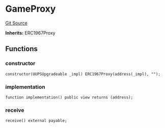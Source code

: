 # GameProxy
[Git Source](https://github.com/ooMia/Upside_Cookie_Land/blob/6b987a7026979291381fc0fd715dacee96957cea/src/GameProxy.sol)

**Inherits:**
ERC1967Proxy


## Functions
### constructor


```solidity
constructor(UUPSUpgradeable _impl) ERC1967Proxy(address(_impl), "");
```

### implementation


```solidity
function implementation() public view returns (address);
```

### receive


```solidity
receive() external payable;
```

